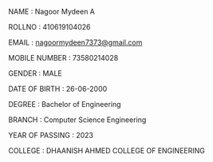 NAME : Nagoor Mydeen A

ROLLNO : 410619104026

EMAIL : nagoormydeen7373@gmail.com

MOBILE NUMBER : 73580214028

GENDER : MALE

DATE OF BIRTH : 26-06-2000

DEGREE : Bachelor of Engineering

BRANCH : Computer Science Engineering

YEAR OF PASSING : 2023

COLLEGE : DHAANISH AHMED COLLEGE OF ENGINEERING
